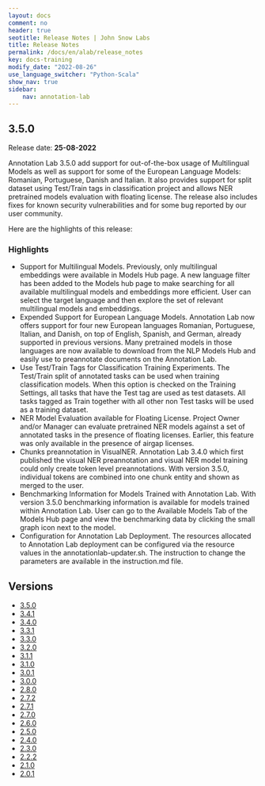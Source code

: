 ```yaml
---
layout: docs
comment: no
header: true
seotitle: Release Notes | John Snow Labs
title: Release Notes
permalink: /docs/en/alab/release_notes
key: docs-training
modify_date: "2022-08-26"
use_language_switcher: "Python-Scala"
show_nav: true
sidebar:
    nav: annotation-lab
---
```


<div class="h3-box" markdown="1">

## 3.5.0

Release date: **25-08-2022**

Annotation Lab 3.5.0 add support for out-of-the-box usage of Multilingual Models as well as support for some of the European Language Models: Romanian, Portuguese, Danish and Italian. It also provides support for split dataset using Test/Train tags in classification project and allows NER pretrained models evaluation with floating license. The release also includes fixes for known security vulnerabilities and for some bug reported by our user community.

Here are the highlights of this release:

### Highlights
- Support for Multilingual Models. Previously, only multilingual embeddings were available in Models Hub page. A new language filter has been added to the Models hub page to make searching for all available multilingual models and embeddings more efficient. User can select the target language and then explore the set of relevant multilingual models and embeddings. 
- Expended Support for European Language Models. Annotation Lab now offers support for four new European languages Romanian, Portuguese, Italian, and Danish, on top of English, Spanish, and German, already supported in previous versions. Many pretrained models in those languages are now available to download from the NLP Models Hub and easily use to preannotate documents on the Annotation Lab.
- Use Test/Train Tags for Classification Training Experiments. The Test/Train split of annotated tasks can be used when training classification models. When this option is checked on the Training Settings, all tasks that have the Test tag are used as test datasets. All tasks tagged as Train together with all other non Test tasks will be used as a training dataset.  
- NER Model Evaluation available for Floating License. Project Owner and/or Manager can evaluate pretrained NER models against a set of annotated tasks in the presence of floating licenses. Earlier, this feature was only available in the presence of airgap licenses. 
- Chunks preannotation in VisualNER. Annotation Lab 3.4.0 which first published the visual NER preannotation and visual NER model training could only create token level preannotations. With version 3.5.0, individual tokens are combined into one chunk entity and shown as merged to the user.
- Benchmarking Information for Models Trained with Annotation Lab. With version 3.5.0 benchmarking information is available for models trained within Annotation Lab. User can go to the Available Models Tab of the Models Hub page and view the benchmarking data by clicking the small graph icon next to the model.
- Configuration for Annotation Lab Deployment. The resources allocated to Annotation Lab deployment can be configured via the resource values in the annotationlab-updater.sh. The instruction to change the parameters are available in the instruction.md file.

</div><div class="prev_ver h3-box" markdown="1">

## Versions

</div>

<ul class="pagination owl-carousel pagination_big">
	<li><a href="annotation_labs_releases/release_notes_3_5_0">3.5.0</a></li>
	<li><a href="annotation_labs_releases/release_notes_3_4_1">3.4.1</a></li>
    <li><a href="annotation_labs_releases/release_notes_3_4_0">3.4.0</a></li>
    <li><a href="annotation_labs_releases/release_notes_3_3_1">3.3.1</a></li>
    <li><a href="annotation_labs_releases/release_notes_3_3_0">3.3.0</a></li>
    <li><a href="annotation_labs_releases/release_notes_3_2_0">3.2.0</a></li>
    <li><a href="annotation_labs_releases/release_notes_3_1_1">3.1.1</a></li>
    <li><a href="annotation_labs_releases/release_notes_3_1_0">3.1.0</a></li>
    <li><a href="annotation_labs_releases/release_notes_3_0_1">3.0.1</a></li>
    <li><a href="annotation_labs_releases/release_notes_3_0_0">3.0.0</a></li>
    <li><a href="annotation_labs_releases/release_notes_2_8_0">2.8.0</a></li>
    <li><a href="annotation_labs_releases/release_notes_2_7_2">2.7.2</a></li>
    <li><a href="annotation_labs_releases/release_notes_2_7_1">2.7.1</a></li>
    <li><a href="annotation_labs_releases/release_notes_2_7_0">2.7.0</a></li>
    <li><a href="annotation_labs_releases/release_notes_2_6_0">2.6.0</a></li>
    <li><a href="annotation_labs_releases/release_notes_2_5_0">2.5.0</a></li>
    <li><a href="annotation_labs_releases/release_notes_2_4_0">2.4.0</a></li>
    <li><a href="annotation_labs_releases/release_notes_2_3_0">2.3.0</a></li>
    <li><a href="annotation_labs_releases/release_notes_2_2_2">2.2.2</a></li>
    <li><a href="annotation_labs_releases/release_notes_2_1_0">2.1.0</a></li>
    <li><a href="annotation_labs_releases/release_notes_2_0_1">2.0.1</a></li>
</ul>